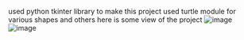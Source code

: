 used python tkinter library to make this project used turtle module for various shapes and others
here is some view of the project
![image](https://github.com/Mansi-Shahi2025/Space-War-game/assets/166232766/efa02528-1144-4f2c-a93c-1425d8a41544)
![image](https://github.com/Mansi-Shahi2025/Space-War-game/assets/166232766/6de7f6b6-e557-46ac-b9a7-85ff4241243a)
